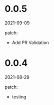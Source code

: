 <!-- START-VERSION: 0.0.5 -->
# 0.0.5
2021-09-09

patch:
* Add PR Validation
<!-- END-VERSION: 0.0.5 -->
<!-- START-VERSION: 0.0.4 -->
# 0.0.4
2021-08-29

patch:
* testing
<!-- END-VERSION: 0.0.4 -->